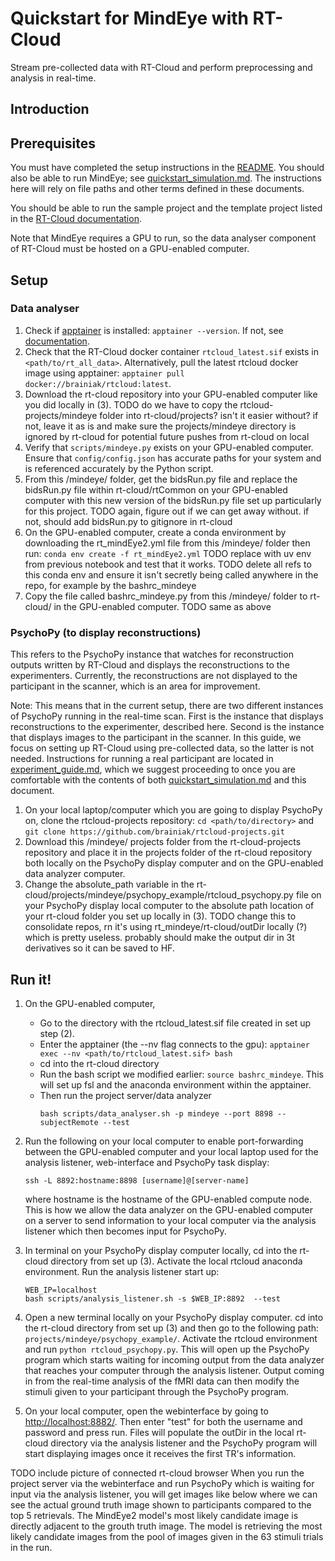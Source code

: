 # Quickstart for MindEye with RT-Cloud
Stream pre-collected data with RT-Cloud and perform preprocessing and analysis in real-time.

## Introduction


## Prerequisites
You must have completed the setup instructions in the [README](../README.md). You should also be able to run MindEye; see [quickstart_simulation.md](quickstart_simulation.md). The instructions here will rely on file paths and other terms defined in these documents.

You should be able to run the sample project and the template project listed in the [RT-Cloud documentation](https://github.com/brainiak/rt-cloud/tree/master?tab=readme-ov-file#realtime-fmri-cloud-framework).

Note that MindEye requires a GPU to run, so the data analyser component of RT-Cloud must be hosted on a GPU-enabled computer. 

## Setup
### Data analyser
1. Check if [apptainer](https://apptainer.org/) is installed: `apptainer --version`. If not, see [documentation](https://apptainer.org/docs/user/main/quick_start.html).
2. Check that the RT-Cloud docker container `rtcloud_latest.sif` exists in `<path/to/rt_all_data>`. Alternatively, pull the latest rtcloud docker image using apptainer: `apptainer pull docker://brainiak/rtcloud:latest`. 
3. Download the rt-cloud repository into your GPU-enabled computer like you did locally in (3). TODO do we have to copy the rtcloud-projects/mindeye folder into rt-cloud/projects? isn't it easier without? if not, leave it as is and make sure the projects/mindeye directory is ignored by rt-cloud for potential future pushes from rt-cloud on local
4. Verify that `scripts/mindeye.py` exists on your GPU-enabled computer. Ensure that `config/config.json` has accurate paths for your system and is referenced accurately by the Python script.
5. From this /mindeye/ folder, get the bidsRun.py file and replace the bidsRun.py file within rt-cloud/rtCommon on your GPU-enabled computer with this new version of the bidsRun.py file set up particularly for this project. TODO again, figure out if we can get away without. if not, should add bidsRun.py to gitignore in rt-cloud
6. On the GPU-enabled computer, create a conda environment by downloading the rt_mindEye2.yml file from this /mindeye/ folder then run: ```conda env create -f rt_mindEye2.yml``` TODO replace with uv env from previous notebook and test that it works. TODO delete all refs to this conda env and ensure it isn't secretly being called anywhere in the repo, for example by the bashrc_mindeye
7. Copy the file called bashrc_mindeye.py from this /mindeye/ folder to rt-cloud/ in the GPU-enabled computer. TODO same as above

### PsychoPy (to display reconstructions)
This refers to the PsychoPy instance that watches for reconstruction outputs written by RT-Cloud and displays the reconstructions to the experimenters. Currently, the reconstructions are not displayed to the participant in the scanner, which is an area for improvement. 

Note: This means that in the current setup, there are two different instances of PsychoPy running in the real-time scan. First is the instance that displays reconstructions to the experimenter, described here. Second is the instance that displays images to the participant in the scanner. In this guide, we focus on setting up RT-Cloud using pre-collected data, so the latter is not needed. Instructions for running a real participant are located in [experiment_guide.md](experiment_guide.md), which we suggest proceeding to once you are comfortable with the contents of both [quickstart_simulation.md](quickstart_simulation.md) and this document.

1. On your local laptop/computer which you are going to display PsychoPy on, clone the rtcloud-projects repository: `cd <path/to/directory>` and `git clone https://github.com/brainiak/rtcloud-projects.git`
2. Download this /mindeye/ projects folder from the rt-cloud-projects repository and place it in the projects folder of the rt-cloud repository both locally on the PsychoPy display computer and on the GPU-enabled data analyzer computer.
3. Change the absolute_path variable in the rt-cloud/projects/mindeye/psychopy_example/rtcloud_psychopy.py file on your PsychoPy display local computer to the absolute path location of your rt-cloud folder you set up locally in (3). TODO change this to consolidate repos, rn it's using rt_mindeye/rt-cloud/outDir locally (?) which is pretty useless. probably should make the output dir in 3t derivatives so it can be saved to HF.

## Run it!
1) On the GPU-enabled computer,
   - Go to the directory with the rtcloud_latest.sif file created in set up step (2).
   - Enter the apptainer (the --nv flag connects to the gpu): `apptainer exec --nv <path/to/rtcloud_latest.sif> bash`
   - cd into the rt-cloud directory
   - Run the bash script we modified earlier: `source bashrc_mindeye`. This will set up fsl and the anaconda environment within the apptainer.
   - Then run the project server/data analyzer
     ```
     bash scripts/data_analyser.sh -p mindeye --port 8898 --subjectRemote --test
     ```
3) Run the following on your local computer to enable port-forwarding between the GPU-enabled computer and your local laptop
   used for the analysis listener, web-interface and PsychoPy task display:
   ```
   ssh -L 8892:hostname:8898 [username]@[server-name]
   ```
   where hostname is the hostname of the GPU-enabled compute node. This is how we allow the data analyzer on the GPU-enabled computer on a server to send information to your local computer via the analysis listener which then becomes input for PsychoPy.
4) In terminal on your PsychoPy display computer locally, cd into the rt-cloud directory from set up (3). Activate the local rtcloud anaconda environment. Run the analysis listener start up:
   ```
   WEB_IP=localhost
   bash scripts/analysis_listener.sh -s $WEB_IP:8892  --test
   ```

5) Open a new terminal locally on your PsychoPy display computer. cd into the rt-cloud directory from set up (3) and then go to the following path: ```projects/mindeye/psychopy_example/```. Activate the rtcloud environment and run ```python rtcloud_psychopy.py```. This will open up the PsychoPy program which starts waiting for incoming output from the data analyzer that reaches your computer through the analysis listener. Output coming in from the real-time analysis of the fMRI data can then modify the stimuli given to your participant through the PsychoPy program. 

6) On your local computer, open the webinterface by going to [http://localhost:8882/](http://localhost:8882/). Then enter "test" for both the username and password and press run. Files will populate the outDir in the local rt-cloud directory via the analysis listener and the PsychoPy program will start displaying images once it receives the first TR's information.

TODO include picture of connected rt-cloud browser
When you run the project server via the webinterface and run PsychoPy which is waiting for input via the analysis listener, you will get images like below where we can see the actual ground truth image shown to participants compared to the top 5 retrievals. The MindEye2 model's most likely candidate image is directly adjacent to the grouth truth image. The model is retrieving the most likely candidate images from the pool of images given in the 63 stimuli trials in the run.
